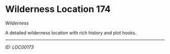 # Wilderness Location 174

*Wilderness*

A detailed wilderness location with rich history and plot hooks.

---
*ID: LOC00173*